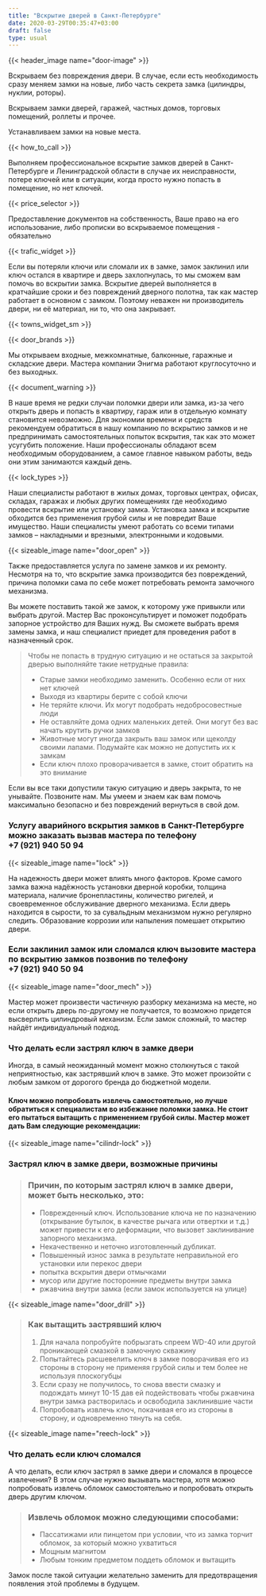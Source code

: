 ```yaml
---
title: "Вскрытие дверей в Санкт-Петербурге"
date: 2020-03-29T00:35:47+03:00
draft: false
type: usual
---
```


{{< header_image name="door-image" >}}

Вскрываем без повреждения двери. В случае, если есть необходимость сразу меняем замки на новые, либо часть секрета замка (цилиндры, нуклии, роторы).

Вскрываем замки дверей, гаражей, частных домов, торговых помещений, роллеты и прочее.

Устанавливаем замки на новые места.

{{< how_to_call >}}

Выполняем профессиональное вскрытие замков дверей в Санкт-Петербурге и Ленинградской области в случае их неисправности, потере ключей или в ситуации, когда просто нужно попасть в помещение, но нет ключей.

{{< price_selector >}}

Предоставление документов на собственность, Ваше право на его использование, либо прописки во вскрываемое помещения - обязательно

{{< trafic_widget >}}

Если вы потеряли ключи или сломали их в замке, замок заклинил или ключ остался в квартире и дверь захлопнулась, то мы сможем вам помочь во вскрытии замка. Вскрытие дверей выполняется в кратчайшие сроки и без повреждений  дверного полотна, так как мастер работает в основном с замком. Поэтому неважен ни производитель двери, ни её материал, ни то, что она закрывает.

{{< towns_widget_sm >}}

{{< door_brands >}}

Мы открываем входные, межкомнатные, балконные, гаражные и складские двери. Мастера компании Энигма работают круглосуточно и без выходных. 

{{< document_warning >}}

В наше время не редки случаи поломки двери или замка, из-за чего открыть дверь и попасть в квартиру, гараж или в отдельную комнату становится невозможно. Для экономии времени и средств рекомендуем обратиться в нашу компанию по вскрытию замков и не предпринимать самостоятельных попыток вскрытия,  так как это может усугубить положение. Наши профессионалы обладают всем необходимым  оборудованием, а самое главное навыком работы, ведь они этим занимаются каждый день.

{{< lock_types >}}

Наши специалисты работают в жилых домах, торговых центрах, офисах, складах, гаражах и любых других помещениях где необходимо провести вскрытие или установку замка. Установка замка и вскрытие обходится без применения грубой силы и не повредит  Ваше имущество. Наши специалисты умеют работать со всеми типами замков – накладными и врезными, электронными и кодовыми.

{{< sizeable_image name="door_open" >}}

Также предоставляется услуга по замене замков и их ремонту. Несмотря на то, что вскрытие замка производится без повреждений, причина поломки сама по себе может потребовать ремонта замочного механизма. 

Вы можете поставить такой же замок, к которому уже привыкли  или выбрать другой. Мастер Вас проконсультирует и поможет подобрать запорное устройство для Ваших нужд. Вы сможете выбрать время замены замка, и наш специалист приедет для проведения работ в назначенный срок.

> Чтобы не попасть в трудную ситуацию и не остаться за закрытой дверью выполняйте такие нетрудные правила:
> - Старые замки необходимо заменить. Особенно если от них нет ключей
> - Выходя из квартиры берите с собой ключи
> - Не теряйте ключи. Их могут подобрать недобросовестные люди
> - Не оставляйте дома одних маленьких детей. Они могут без вас начать крутить ручки замков
> - Животные могут иногда закрыть ваш замок или щеколду своими лапами. Подумайте как можно не допустить их к замкам
> - Если ключ плохо проворачивается в замке, стоит обратить на это внимание

Если вы все таки допустили такую ситуацию и дверь закрыта, то не унывайте. Позвоните нам. Мы умеем и знаем как вам помочь максимально безопасно и без повреждений вернуться в свой дом.

### Услугу аварийного вскрытия замков в Санкт-Петербурге можно заказать вызвав мастера по телефону +7&#160;(921)&#160;940&#160;50&#160;94

{{< sizeable_image name="lock" >}}

На надежность двери может влиять много факторов. Кроме самого замка важна надёжность установки дверной коробки, толщина материала, наличие бронепластины, количество ригелей, и своевременное обслуживание дверного механизма. Если дверь находится в  сырости, то за сувальдным механизмом нужно регулярно следить.  Образование коррозии или напыления помешает открытию двери.

### Если заклинил замок или сломался ключ вызовите мастера по вскрытию замков позвонив по телефону +7&#160;(921)&#160;940&#160;50&#160;94

{{< sizeable_image name="door_mech" >}}

Мастер может произвести частичную разборку механизма на месте, но  если открыть дверь по-другому не получается, то возможно придется высверлить цилиндровый механизм. Если замок сложный, то мастер найдёт индивидуальный подход.

### Что делать если застрял ключ в замке двери

Иногда, в самый неожиданный момент можно столкнуться с такой неприятностью, как застрявший ключ в замке. Это может произойти с любым замком от дорогого бренда до бюджетной модели. 

#### Ключ можно попробовать извлечь самостоятельно, но лучше обратиться к специалистам во избежание поломки замка. Не стоит его пытаться вытащить с применением грубой силы. Мастер может дать Вам следующие рекомендации:

{{< sizeable_image name="cilindr-lock" >}}

### Застрял ключ в замке двери, возможные причины

> ### Причин, по которым застрял ключ в замке двери, может быть несколько, это:
> - Поврежденный ключ. Использование ключа не по назначению (открывание бутылок, в качестве рычага или отвертки и т.д.) может привести к его деформации, что вызовет заклинивание запорного механизма.
> - Некачественно и неточно изготовленный дубликат.
> - Повышенный износ замка в результате неправильной его установки или перекос двери
> - попытка вскрытия двери отмычками
> - мусор или другие посторонние предметы внутри замка
> - ржавчина внутри замка (если замок используется на улице)

{{< sizeable_image name="door_drill" >}}

> ### Как вытащить застрявший ключ
> 1. Для начала попробуйте побрызгать спреем WD-40 или другой проникающей смазкой в замочную скважину
> 2. Попытайтесь расшевелить ключ в замке поворачивая его из стороны в сторону не применяя грубой силы и тем более не используя плоскогубцы
> 3. Если сразу не получилось, то снова ввести смазку и подождать минут 10-15 дав ей подействовать чтобы ржавчина внутри замка растворилась и освободила заклинившие части
> 4. Попробовать извлечь ключ, покачивая его из стороны в сторону, и одновременно тянуть на себя.

{{< sizeable_image name="reech-lock" >}}

### Что делать если ключ сломался

А что делать, если ключ застрял в замке двери и сломался в процессе извлечения? В этом случае нужно вызывать мастера, хотя можно попробовать извлечь обломок самостоятельно и попробовать открыть дверь другим ключом.
> ### Извлечь обломок можно следующими способами:
> - Пассатижами или пинцетом при условии, что из замка торчит обломок, за который можно ухватиться
> - Мощным магнитом
> - Любым тонким предметом поддеть обломок и вытащить

Замок после такой ситуации желательно заменить для предотвращения появления этой проблемы в будущем.